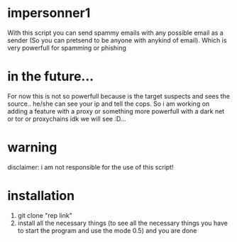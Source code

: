 # impersonner1
With this script you can send spammy emails with any possible email as a sender (So you can pretsend to be anyone with anykind of email). 
Which is very powerfull for spamming or phishing 

# in the future...
For now this is not so powerfull because is the target suspects and sees the source.. he/she can see your ip and tell the cops. So i am working on adding a feature with a proxy or something more powerfull with a dark net or tor or proxychains idk we will see :D...

# warning 
disclaimer: i am not responsible for the use of this script!

# installation 
1. git clone "rep link"
2. install all the necessary things (to see all the necessary things you have to start the program and use the mode 0.5)
and you are done 

